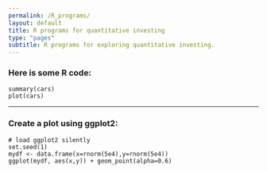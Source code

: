 ```yaml
---
permalink: /R_programs/
layout: default
title: R programs for quantitative investing
type: "pages"
subtitle: R programs for exploring quantitative investing.
---
```


### Here is some R code:  

```
summary(cars)
plot(cars)
```
---

### Create a plot using ggplot2:  

```
# load ggplot2 silently
set.seed(1)
mydf <- data.frame(x=rnorm(5e4),y=rnorm(5e4))
ggplot(mydf, aes(x,y)) + geom_point(alpha=0.6)
```





